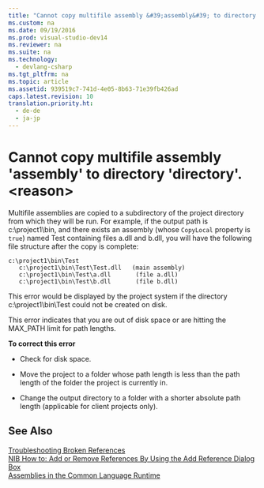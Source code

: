 ```yaml
---
title: "Cannot copy multifile assembly &#39;assembly&#39; to directory &#39;directory&#39;. &lt;reason&gt;"
ms.custom: na
ms.date: 09/19/2016
ms.prod: visual-studio-dev14
ms.reviewer: na
ms.suite: na
ms.technology: 
  - devlang-csharp
ms.tgt_pltfrm: na
ms.topic: article
ms.assetid: 939519c7-741d-4e05-8b63-71e39fb426ad
caps.latest.revision: 10
translation.priority.ht: 
  - de-de
  - ja-jp
---
```

# Cannot copy multifile assembly &#39;assembly&#39; to directory &#39;directory&#39;. &lt;reason&gt;
Multifile assemblies are copied to a subdirectory of the project directory from which they will be run. For example, if the output path is c:\project1\bin, and there exists an assembly (whose `CopyLocal` property is `true`) named Test containing files a.dll and b.dll, you will have the following file structure after the copy is complete:  
  
```  
c:\project1\bin\Test  
   c:\project1\bin\Test\Test.dll   (main assembly)  
   c:\project1\bin\Test\a.dll       (file a.dll)  
   c:\project1\bin\Test\b.dll       (file b.dll)  
```  
  
 This error would be displayed by the project system if the directory c:\project1\bin\Test could not be created on disk.  
  
 This error indicates that you are out of disk space or are hitting the MAX_PATH limit for path lengths.  
  
 **To correct this error**  
  
-   Check for disk space.  
  
-   Move the project to a folder whose path length is less than the path length of the folder the project is currently in.  
  
-   Change the output directory to a folder with a shorter absolute path length (applicable for client projects only).  
  
## See Also  
 [Troubleshooting Broken References](../vs140/Troubleshooting-Broken-References.md)   
 [NIB How to: Add or Remove References By Using the Add Reference Dialog Box](assetId:///3bd75d61-f00c-47c0-86a2-dd1f20e231c9)   
 [Assemblies in the Common Language Runtime](assetId:///33a0bc6a-6bb3-44c7-ada7-4a046e8c0945)